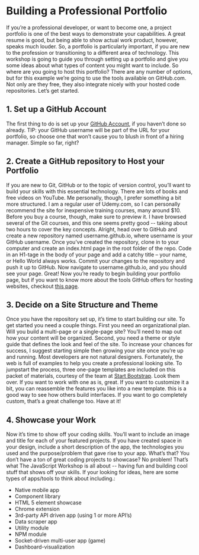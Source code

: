# Building a Professional Portfolio

If you’re a professional developer, or want to become one, a project portfolio is one of the best ways to demonstrate your capabilities.  A great resume is good, but being able to show actual work product, however, speaks much louder.  So, a portfolio is particularly important, if you are new to the profession or transitioning to a different area of technology.
This workshop is going to guide you through setting up a portfolio and give you some ideas about what types of content you might want to include.
So where are you going to host this portfolio?  There are any number of options, but for this example we’re going to use the tools available on GitHub.com.  Not only are they free, they also integrate nicely with your hosted code repositories.  Let’s get started.

## 1. Set up a GitHub Account
The first thing to do is set up your [GitHub Account](https://github.com/join?source=header-home), if you haven’t done so already. TIP: your GitHub username will be part of the URL for your portfolio, so choose one that won’t cause you to blush in front of a hiring manager. Simple so far, right?

## 2. Create a GitHub repository to Host your Portfolio
If you are new to Git, GitHub or to the topic of version control, you’ll want to build your skills with this essential technology.  There are lots of books and free videos on YouTube.  Me personally, though, I prefer something a bit more structured.  I am a regular user of Udemy.com, so I can personally recommend the site for inexpensive training courses, many around $10.  Before you buy a course, though, make sure to preview it.  I have browsed several of the Git courses, and this one seems pretty good -- taking about two hours to cover the key concepts.
Alright, head over to GitHub and create a new repository named username.github.io, where username is your GitHub username.  Once you’ve created the repository, clone in to your computer and create an index.html page in the root folder of the repo.  Code in an H1-tage in the body of your page and add a catchy title – your name, or Hello World always works.  Commit your changes to the repository and push it up to GitHub.  Now navigate to username.github.io, and you should see your page.  Great!
Now you’re ready to begin building your portfolio page, but if you want to know more about the tools GitHub offers for hosting websites, checkout [this page](https://pages.github.com/).

## 3. Decide on a Site Structure and Theme
Once you have the repository set up, it’s time to start building our site.  To get started you need a couple things.  First you need an organizational plan.  Will you build a multi-page or a single-page site?  You’ll need to map out how your content will be organized.  Second, you need a theme or style guide that defines the look and feel of the site. To increase your chances for success, I suggest starting simple then growing your site once you’re up and running.
Most developers are not natural designers.  Fortunately, the web is full of examples to help you create a professional looking site.  To jumpstart the process, three one-page templates are included on this packet of materials, courtesy of the team at [Start Bootstrap](https://startbootstrap.com/template-categories/portfolios/). Look them over.  If you want to work with one as is, great.  If you want to customize it a bit, you can reassemble the features you like into a new template.  this is a good way to see how others build interfaces. If you want to go completely custom, that’s a great challenge too. Have at it!

## 4. Showcase your Work
Now it’s time to show off your coding skills.  You’ll want to include an image and title for each of your featured projects.  If you have created space in your design, include a short description of the app, the technologies you used and the purpose/problem that gave rise to your app.  What’s that?  You don’t have a ton of great coding projects to showcase?  No problem!  That’s what The JavaScript Workshop is all about -- having fun and building cool stuff that shows off your skills.  If your looking for ideas, here are some types of apps/tools to think about including.:

* Native mobile app
* Component library
* HTML 5 element showcase
* Chrome extension
* 3rd-party API driven app (using 1 or more API’s)
* Data scraper app
* Utility module
* NPM module
* Socket-driven multi-user app (game)
* Dashboard-visualization
